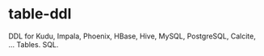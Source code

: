 # table-ddl
DDL for Kudu, Impala, Phoenix, HBase, Hive, MySQL, PostgreSQL, Calcite, ... Tables.   SQL.

